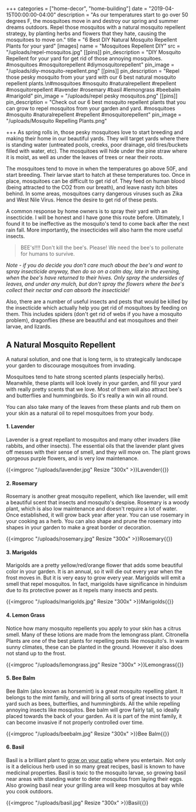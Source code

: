 +++
categories = ["home-decor", "home-building"]
date = "2019-04-15T00:00:00-04:00"
description = "As our temperatures start to go over 50 degrees F, the mosquitoes move in and destroy our spring and summer dreams outdoors.  Repel those mosquitos with a natural mosquito repellent strategy, by planting herbs and flowers that they hate, causing the mosquitoes to move on."
title = "6 Best DIY Natural Mosquito Repellent Plants for your yard"
[images]
name = "Mosquitoes Repellent DIY"
src = "/uploads/repel-mosquitos.jpg"
[[pins]]
pin_description = "DIY Mosquito Repellent for your yard for get rid of those annoying mosquitoes. #mosquitoes #mosquitorepellent #diymosquitorepellent"
pin_image = "/uploads/diy-mosquito-repellent.png"
[[pins]]
pin_description = "Repel those pesky mosquito from your yard with our 6 best natural mosquito repellent plants.\n#mosquitoes #mosquito #naturalrepellent #repellent #mosquitorepellent #lavender #rosemary #basil #lemongrass #beebalm #marigold"
pin_image = "/uploads/repel pesky mosquitos.png"
[[pins]]
pin_description = "Check out our 6 best mosquito repellent plants that you can grow to repel mosquitos from your garden and yard. #mosquitoes #mosquito #naturalrepellent #repellent #mosquitorepellent"
pin_image = "/uploads/Mosquito Repelling Plants.png"

+++
As spring rolls in, those pesky mosquitoes love to start breeding and making their home in our beautiful yards.  They will target yards where there is standing water (untreated pools, creeks, poor drainage, old tires/buckets filled with water, etc). The mosquitoes will hide under the pine straw where it is moist, as well as under the leaves of trees or near their roots.

The mosquitoes tend to move in when the temperatures go above 50F, and start breeding.  Their larvae start to hatch at these temperatures too. Once in place, mosquitoes can be difficult to get rid of. They feed on human blood (being attracted to the CO2 from our breath), and leave nasty itch bites behind.  In some areas, mosquitoes carry dangerous viruses such as Zika and West Nile Virus.  Hence the desire to get rid of these pests.

A common response by home owners is to spray their yard with an insecticide.  I will be honest and I have gone this route before.  Ultimately, I found it to be ineffective as the mosquito's tend to come back after the next rain fall.  More importantly, the insecticides will also harm the more useful insects.

> BEE's!!!!  Don't kill the bee's.  Please!  We need the bee's to pollenate for humans to survive.

_Note - if you do decide you don't care much about the bee's and want to spray insecticide anyway, then do so on a calm day, late in the evening, when the bee's have returned to their hives.  Only spray the undersides of leaves, and under any mulch, but don't spray the flowers where the bee's collect their nectar and can absorb the insecticide!_

Also, there are a number of useful insects and pests that would be killed by the insecticide which actually help you get rid of mosquitoes by feeding on them.  This includes spiders (don't get rid of webs if you have a mosquito problem), dragonflies (these are beautiful and eat mosquitoes and their larvae, and lizards.

## A Natural Mosquito Repellent

A natural solution, and one that is long term, is to strategically landscape your garden to discourage mosquitoes from invading.

Mosquitoes tend to hate strong scented plants (especially herbs).  Meanwhile, these plants will look lovely in your garden, and fill your yard with really pretty scents that we love.  Most of them will also attract bee's and butterflies and hummingbirds.  So it's really a win win all round.

You can also take many of the leaves from these plants and rub them on your skin as a natural oil to repel mosquitoes from your body.

#### 1. Lavender

Lavender is a great repellant to mosquitos and many other invaders (like rabbits, and other insects).  The essential oils that the lavender plant gives off messes with their sense of smell, and they will move on.  The plant grows gorgeous purple flowers, and is very low maintenance.

{{<imgproc "/uploads/lavender.jpg" Resize "300x" >}}Lavender{{</imgproc>}} 

#### 2. Rosemary

Rosemary is another great mosquito repellent, which like lavender, will emit a beautiful scent that insects and mosquito's despise.  Rosemary is a woody plant, which is also low maintenance and doesn't require a lot of water.   Once established, it will grow back year after year.  You can use rosemary in your cooking as a herb.  You can also shape and prune the rosemary into shapes in your garden to make a great border or decoration.

{{<imgproc "/uploads/rosemary.jpg" Resize "300x" >}}Rosemary{{</imgproc>}} 

#### 3. Marigolds

Marigolds are a pretty yellow/red/orange flower that adds some beautiful color in your garden. It is an annual, so it will die out every year when the frost moves in.  But it is very easy to grow every year.  Marigolds will emit a smell that repel mosquitos. In fact, marigolds have significance in hinduism due to its protective power as it repels many insects and pests.

{{<imgproc "/uploads/marigolds.jpg" Resize "300x" >}}Marigolds{{</imgproc>}} 

#### 4. Lemon Grass

Notice how many mosquito repellents you apply to your skin has a citrus smell.  Many of these lotions are made from the lemongrass plant.  Citronella Plants are one of the best plants for repelling pests like mosquito's.  In warm sunny climates, these can be planted in the ground.  However it also does not stand up to the frost.

{{<imgproc "/uploads/lemongrass.jpg" Resize "300x" >}}Lemongrass{{</imgproc>}} 

#### 5. Bee Balm

Bee Balm (also known as horsemint) is a great mosquito repelling plant.  It belongs to the mint family, and will bring all sorts of great insects to your yard such as bees, butterflies, and hummingbirds.  All the while repelling annoying insects like mosquitos.  Bee balm will grow fairly tall, so ideally placed towards the back of your garden.  As it is part of the mint family, it can become invasive if not properly controlled over time.

{{<imgproc "/uploads/beebalm.jpg" Resize "300x" >}}Bee Balm{{</imgproc>}} 

#### 6. Basil

Basil is a brilliant plant to [grow on your patio](https://www.drawbuildplay.com/blog/diy-herb-garden-planter-box/ "DIY Outdoor Herb Garden Planter") where you entertain.  Not only is it a delicious herb used in so many great recipes, basil is known to have medicinal properties.  Basil is toxic to the mosquito larvae, so growing basil near areas with standing water to deter mosquitos from laying their eggs.  Also growing basil near your grilling area will keep mosquitos at bay while you cook outdoors.

{{<imgproc "/uploads/basil.jpg" Resize "300x" >}}Basil{{</imgproc>}} 